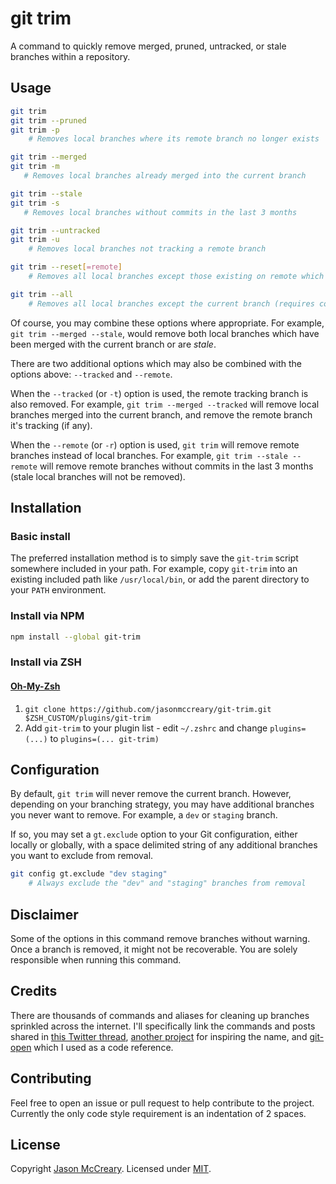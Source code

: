 # git trim
A command to quickly remove merged, pruned, untracked, or stale branches within a repository.


## Usage
```sh
git trim
git trim --pruned
git trim -p
    # Removes local branches where its remote branch no longer exists

git trim --merged
git trim -m
   # Removes local branches already merged into the current branch

git trim --stale
git trim -s
   # Removes local branches without commits in the last 3 months

git trim --untracked
git trim -u
    # Removes local branches not tracking a remote branch

git trim --reset[=remote]
    # Removes all local branches except those existing on remote which defaults to "origin" (requires confirmation)

git trim --all
    # Removes all local branches except the current branch (requires confirmation)
```

Of course, you may combine these options where appropriate. For example, `git trim --merged --stale`, would remove both local branches which have been merged with the current branch or are _stale_.

There are two additional options which may also be combined with the options above: `--tracked` and `--remote`.

When the `--tracked` (or `-t`) option is used, the remote tracking branch is also removed. For example, `git trim --merged --tracked` will remove local branches merged into the current branch, and remove the remote branch it's tracking (if any).

When the `--remote` (or `-r`) option is used, `git trim` will remove remote branches instead of local branches. For example, `git trim --stale --remote` will remove remote branches without commits in the last 3 months (stale local branches will not be removed).


## Installation

### Basic install
The preferred installation method is to simply save the `git-trim` script somewhere included in your path. For example, copy `git-trim` into an existing included path like `/usr/local/bin`, or add the parent directory to your `PATH` environment.

### Install via NPM
```sh
npm install --global git-trim
```

### Install via ZSH

#### [Oh-My-Zsh](http://ohmyz.sh/)

1. `git clone https://github.com/jasonmccreary/git-trim.git $ZSH_CUSTOM/plugins/git-trim`
2. Add `git-trim` to your plugin list - edit `~/.zshrc` and change
   `plugins=(...)` to `plugins=(... git-trim)`


## Configuration
By default, `git trim` will never remove the current branch. However, depending on your branching strategy, you may have additional branches you never want to remove. For example, a `dev` or `staging` branch.

If so, you may set a `gt.exclude` option to your Git configuration, either locally or globally, with a space delimited string of any additional branches you want to exclude from removal.

```sh
git config gt.exclude "dev staging"
    # Always exclude the "dev" and "staging" branches from removal
```


## Disclaimer
Some of the options in this command remove branches without warning. Once a branch is removed, it might not be recoverable. You are solely responsible when running this command.


## Credits
There are thousands of commands and aliases for cleaning up branches sprinkled across the internet. I'll specifically link the commands and posts shared in [this Twitter thread](https://twitter.com/gonedark/status/1486721735621677068), [another project](https://github.com/foriequal0/git-trim) for inspiring the name, and [git-open](https://github.com/paulirish/git-open) which I used as a code reference.


## Contributing
Feel free to open an issue or pull request to help contribute to the project. Currently the only code style requirement is an indentation of 2 spaces.


## License
Copyright [Jason McCreary](https://github.com/jasonmccreary/). Licensed under [MIT](http://opensource.org/licenses/MIT).
